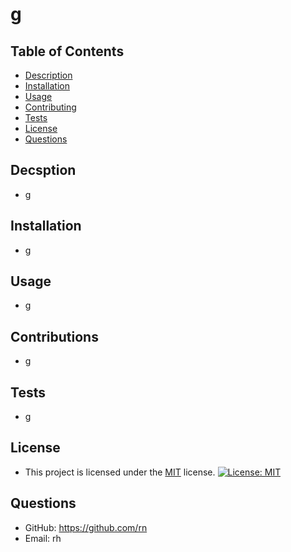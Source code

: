 # g
## Table of Contents
- [Description](#description)
- [Installation](#installation)
- [Usage](#usage)
- [Contributing](#contributing)
- [Tests](#tests)
- [License](#license)
- [Questions](#questions)
## Decsption 
- g
## Installation 
- g
## Usage 
- g
## Contributions 
- g
## Tests 
- g

## License
- This project is licensed under the [MIT](https://opensource.org/licenses/MIT) license. [![License: MIT](https://img.shields.io/badge/License-MIT-yellow.svg)](https://opensource.org/licenses/MIT)

## Questions 
- GitHub: https://github.com/rn
- Email: rh